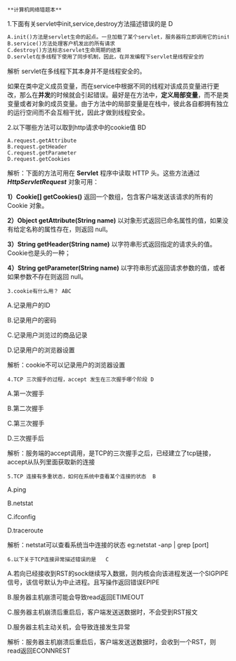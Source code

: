                                                                                               **计算机网络错题本**

1.下面有关servlet中init,service,destroy方法描述错误的是  D

```html
A.init()方法是servlet生命的起点。一旦加载了某个servlet，服务器将立即调用它的init()方法
B.service()方法处理客户机发出的所有请求
C.destroy()方法标志servlet生命周期的结束
D.servlet在多线程下使用了同步机制，因此，在并发编程下servlet是线程安全的
```

解析 servlet在多线程下其本身并不是线程安全的。

如果在类中定义成员变量，而在service中根据不同的线程对该成员变量进行更改，那么在**并发**的时候就会引起错误。最好是在方法中，**定义局部变量**，而不是类变量或者对象的成员变量。由于方法中的局部变量是在栈中，彼此各自都拥有独立的运行空间而不会互相干扰，因此才做到线程安全。

2.以下哪些方法可以取到http请求中的cookie值  BD

```
A.request.getAttribute
B.request.getHeader
C.request.getParameter
D.request.getCookies
```

解析：下面的方法可用在 **Servlet** 程序中读取 HTTP 头。这些方法通过 ***HttpServletRequest*** 对象可用：

**1）Cookie[] getCookies()**
返回一个数组，包含客户端发送该请求的所有的 Cookie 对象。

**2）Object getAttribute(String name)**
以对象形式返回已命名属性的值，如果没有给定名称的属性存在，则返回 null。

**3）String getHeader(String name)**
以字符串形式返回指定的请求头的值。Cookie也是头的一种；

**4）String getParameter(String name)**
以字符串形式返回请求参数的值，或者如果参数不存在则返回 null。

```
3.cookie有什么用？ ABC
```

A.记录用户的ID

B.记录用户的密码

C.记录用户浏览过的商品记录

D.记录用户的浏览器设置

解析：cookie不可以记录用户的浏览器设置

```
4.TCP 三次握手的过程，accept 发生在三次握手哪个阶段 D
```

A.第一次握手

B.第二次握手

C.第三次握手

D.三次握手后

解析：服务端的accept调用，是TCP的三次握手之后，已经建立了tcp链接，accept从队列里面获取新的连接

```
5.TCP 连接有多重状态，如何在系统中查看某个连接的状态  B
```

A.ping

B.netstat

C.ifconfig

D.traceroute

解析：netstat可以查看系统当中连接的状态     eg:netstat -anp | grep [port]

```
6.以下关于TCP连接异常描述错误的是   C
```

A.若向已经接收到RST的sock继续写入数据，则内核会向该进程发送一个SIGPIPE信号，该信号默认为中止进程。且写操作返回错误EPIPE

B.服务器主机崩溃可能会导致read返回ETIMEOUT

C.服务器主机崩溃后重启后，客户端发送送数据时，不会受到RST报文

D.服务器主机主动关机，会导致连接发生异常

解析：服务器主机崩溃后重启后，客户端发送送数据时，会收到一个RST，则read返回ECONNREST